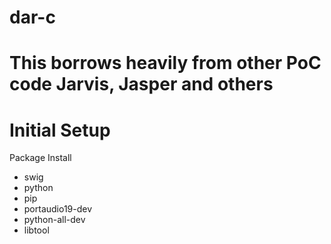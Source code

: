 # dar-c
# This borrows heavily from other PoC code Jarvis, Jasper and others
Initial Setup
=============

Package Install
- swig
- python
- pip
- portaudio19-dev
- python-all-dev
- libtool


